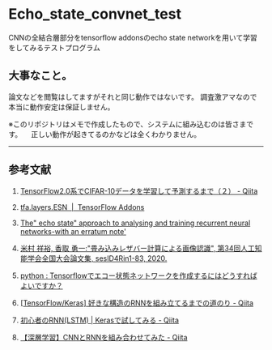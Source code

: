 # Echo_state_convnet_test
CNNの全結合層部分をtensorflow addonsのecho state networkを用いて学習をしてみるテストプログラム

## 大事なこと。

論文などを閲覧はしてますがそれと同じ動作ではないです。
調査激アマなので本当に動作安定は保証しません。

※このリポジトリはメモで作成したもので、システムに組み込むのは皆さまです。
　正しい動作が起きてるのかなどは全くわかりません。

---

## 参考文献

1. [TensorFlow2.0系でCIFAR-10データを学習して予測するまで（２） - Qiita](https://qiita.com/takashi_42331/items/efc2039dc97bbf38b4ba)
2. [tfa.layers.ESN  |  TensorFlow Addons](https://github.com/naikasann/Echo_state_convnet_test/new/main?readme=1)
3. [The" echo state" approach to analysing and training recurrent neural networks-with an erratum note'](https://www.researchgate.net/publication/215385037_The_echo_state_approach_to_analysing_and_training_recurrent_neural_networks-with_an_erratum_note%27)
4. [米村 祥裕, 香取 勇一:"畳み込みレザバー計算による画像認識", 第34回人工知能学会全国大会論文集, sesID4Rin1-83, 2020.](https://www.jstage.jst.go.jp/article/pjsai/JSAI2020/0/JSAI2020_4Rin183/_pdf/-char/ja)
5. [python : Tensorflowでエコー状態ネットワークを作成するにはどうすればよいですか？](https://www.fixes.pub/program/318984.html)

6. [[TensorFlow/Keras] 好きな構造のRNNを組み立てるまでの道のり - Qiita](https://qiita.com/everylittle/items/c088564d53cdfcde92cc)
7. [初心者のRNN(LSTM) | Kerasで試してみる - Qiita](https://qiita.com/sasayabaku/items/b7872a3b8acc7d6261bf)
8. [【深層学習】CNNとRNNを組み合わせてみた - Qiita](https://qiita.com/God_KonaBanana/items/a6ee73cf0110c044815b)
